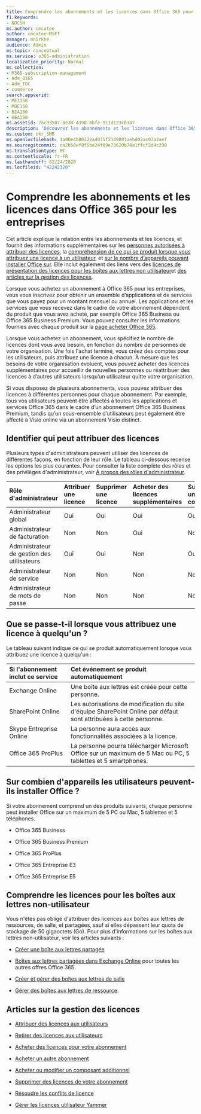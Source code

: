 ```yaml
---
title: Comprendre les abonnements et les licences dans Office 365 pour les entreprises
f1.keywords:
- NOCSH
ms.author: cmcatee
author: cmcatee-MSFT
manager: mnirkhe
audience: Admin
ms.topic: conceptual
ms.service: o365-administration
localization_priority: Normal
ms.collection:
- M365-subscription-management
- Adm_O365
- Adm_TOC
- commerce
search.appverid:
- MET150
- MOE150
- BEA160
- GEA150
ms.assetid: 7ac93507-0e38-4398-8bfe-9c1d123cb387
description: 'Découvrez les abonnements et les licences dans Office 365 pour les entreprises et les personnes qui peuvent attribuer des licences et ce qui se passe quand vous attribuez une licence à quelqu’un. '
ms.custom: okr_SMB
ms.openlocfilehash: 1a90e4b80322ad075f2149801aebd02ac07a2aef
ms.sourcegitcommit: ca2b58ef8f5be24f09e73620b74a1ffcf2d4c290
ms.translationtype: MT
ms.contentlocale: fr-FR
ms.lasthandoff: 02/24/2020
ms.locfileid: "42242320"
---
```

# <a name="understand-subscriptions-and-licenses-in-office-365-for-business"></a>Comprendre les abonnements et les licences dans Office 365 pour les entreprises

Cet article explique la relation entre les abonnements et les licences, et fournit des informations supplémentaires sur les [personnes autorisées à attribuer des licences](#find-out-who-can-assign-licenses), la [compréhension de ce qui se produit lorsque vous attribuez une licence à un utilisateur](#understand-what-happens-when-you-assign-a-license-to-someone), et [sur le nombre d’appareils pouvant installer Office sur](#how-many-devices-can-people-install-office-on). Elle inclut également des liens vers des [licences de présentation des licences pour les boîtes aux lettres non utilisateur](#understand-licenses-for-non-user-mailboxes)et [des articles sur la gestion des licences](#articles-about-managing-licenses).
  
Lorsque vous achetez un abonnement à Office 365 pour les entreprises, vous vous inscrivez pour obtenir un ensemble d’applications et de services que vous payez pour un montant mensuel ou annuel. Les applications et les services que vous recevez dans le cadre de votre abonnement dépendent du produit que vous avez acheté, par exemple Office 365 Business ou Office 365 Business Premium. Vous pouvez consulter les informations fournies avec chaque produit sur la [page acheter Office 365](https://products.office.com/compare-all-microsoft-office-products?&activetab=tab:primaryr1). 

Lorsque vous achetez un abonnement, vous spécifiez le nombre de licences dont vous avez besoin, en fonction du nombre de personnes de votre organisation. Une fois l'achat terminé, vous créez des comptes pour les utilisateurs, puis attribuez une licence à chacun. À mesure que les besoins de votre organisation évoluent, vous pouvez acheter des licences supplémentaires pour accueillir de nouvelles personnes ou réattribuer des licences à d’autres utilisateurs lorsqu’un utilisateur quitte votre organisation. 

Si vous disposez de plusieurs abonnements, vous pouvez attribuer des licences à différentes personnes pour chaque abonnement. Par exemple, tous vos utilisateurs peuvent être affectés à toutes les applications et services Office 365 dans le cadre d’un abonnement Office 365 Business Premium, tandis qu’un sous-ensemble d’utilisateurs peut également être affecté à Visio online via un abonnement Visio distinct. 

  
## <a name="find-out-who-can-assign-licenses"></a>Identifier qui peut attribuer des licences

Plusieurs types d'administrateurs peuvent utiliser des licences de différentes façons, en fonction de leur rôle. Le tableau ci-dessous recense les options les plus courantes. Pour consulter la liste complète des rôles et des privilèges d'administrateur, voir [À propos des rôles d'administrateur](../../admin/add-users/about-admin-roles.md).
  
|**Rôle d'administrateur**|**Attribuer une licence**|**Supprimer une licence**|**Acheter des licences supplémentaires**|**Supprimer un compte**|
|:-----|:-----|:-----|:-----|:-----|
|Administrateur global  <br/> |Oui  <br/> |Oui  <br/> |Oui  <br/> |Oui  <br/> |
|Administrateur de facturation  <br/> |Non  <br/> |Non  <br/> |Oui  <br/> |Non  <br/> |
|Administrateur de gestion des utilisateurs  <br/> |Oui  <br/> |Oui  <br/> |Non  <br/> |Oui  <br/> |
|Administrateur de service  <br/> |Non  <br/> |Non  <br/> |Non  <br/> |Non  <br/> |
|Administrateur de mots de passe  <br/> |Non  <br/> |Non  <br/> |Non  <br/> |Non  <br/> |
   
## <a name="understand-what-happens-when-you-assign-a-license-to-someone"></a>Que se passe-t-il lorsque vous attribuez une licence à quelqu'un ?

Le tableau suivant indique ce qui se produit automatiquement lorsque vous attribuez une licence à quelqu'un :
  
|**Si l'abonnement inclut ce service**|**Cet événement se produit automatiquement**|
|:-----|:-----|
|Exchange Online  <br/> |Une boîte aux lettres est créée pour cette personne.  <br/> |
|SharePoint Online  <br/> |Les autorisations de modification du site d'équipe SharePoint Online par défaut sont attribuées à cette personne.  <br/> |
|Skype Entreprise Online  <br/> |La personne aura accès aux fonctionnalités associées à la licence.  <br/> |
|Office 365 ProPlus  <br/> |La personne pourra télécharger Microsoft Office sur un maximum de 5 Mac ou PC, 5 tablettes et 5 smartphones.  <br/> |
   
## <a name="how-many-devices-can-people-install-office-on"></a>Sur combien d'appareils les utilisateurs peuvent-ils installer Office ?

Si votre abonnement comprend un des produits suivants, chaque personne peut installer Office sur un maximum de 5 PC ou Mac, 5 tablettes et 5 téléphones.
  
- Office 365 Business
    
- Office 365 Business Premium
    
- Office 365 ProPlus
    
- Office 365 Entreprise E3
    
- Office 365 Entreprise E5
    
## <a name="understand-licenses-for-non-user-mailboxes"></a>Comprendre les licences pour les boîtes aux lettres non-utilisateur

Vous n'êtes pas obligé d'attribuer des licences aux boîtes aux lettres de ressources, de salle, et partagées, sauf si elles dépassent leur quota de stockage de 50 gigaoctets (Go). Pour plus d'informations sur les boîtes aux lettres non-utilisateur, voir les articles suivants :
  
- [Créer une boîte aux lettres partagée](../../admin/email/create-a-shared-mailbox.md)
    
- [Boîtes aux lettres partagées dans Exchange Online](https://go.microsoft.com/fwlink/p/?linkid=847433) pour toutes les autres offres Office 365 
    
- [Créer et gérer des boîtes aux lettres de salle](https://go.microsoft.com/fwlink/p/?linkid=847434)
    
- [Gérer des boîtes aux lettres de ressource](https://go.microsoft.com/fwlink/p/?linkid=847435).
    
## <a name="articles-about-managing-licenses"></a>Articles sur la gestion des licences

- [Attribuer des licences aux utilisateurs](../../admin/manage/assign-licenses-to-users.md)
    
- [Retirer des licences aux utilisateurs](../../admin/manage/remove-licenses-from-users.md)
    
- [Acheter des licences pour votre abonnement](buy-licenses.md)
    
- [Acheter un autre abonnement](../buy-another-subscription.md)
    
- [Acheter ou modifier un composant additionnel](../buy-or-edit-an-add-on.md)
    
- [Supprimer des licences de votre abonnement](remove-licenses-from-subscription.md)
    
- [Résoudre les conflits de licence](../../admin/manage/resolve-license-conflicts.md)
    
- [Gérer les licences utilisateur Yammer](https://docs.microsoft.com/yammer/manage-yammer-users/manage-yammer-licenses-in-office-365)
